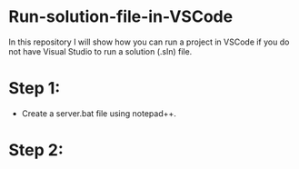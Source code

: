 # Run-solution-file-in-VSCode

In this repository I will show how you can run a project in VSCode if you do not have Visual Studio to run a solution (.sln) file.

# Step 1:
- Create a server.bat file using notepad++.

# Step 2:
